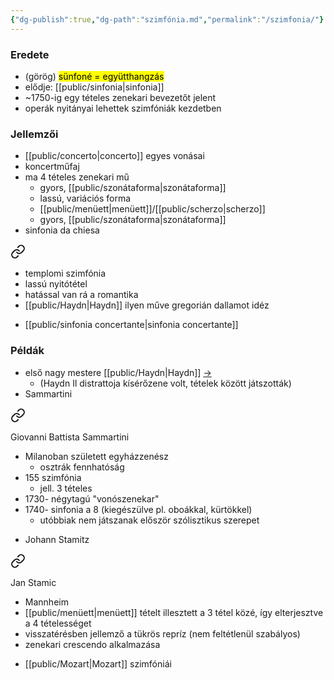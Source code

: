 ```yaml
---
{"dg-publish":true,"dg-path":"szimfónia.md","permalink":"/szimfonia/"}
---
```


### Eredete

- (görög) <mark>sünfoné = együtthangzás</mark>
- elődje: [[public/sinfonia\|sinfonia]]
- ~1750-ig egy tételes zenekari bevezetőt jelent
- operák nyitányai lehettek szimfóniák kezdetben

### Jellemzői

- [[public/concerto\|concerto]] egyes vonásai
- koncertműfaj
- ma 4 tételes zenekari mű
	- gyors, [[public/szonátaforma\|szonátaforma]]
	- lassú, variációs forma
	- [[public/menüett\|menüett]]/[[public/scherzo\|scherzo]]
	- gyors, [[public/szonátaforma\|szonátaforma]]
- sinfonia da chiesa 
<div class="transclusion internal-embed is-loaded"><a class="markdown-embed-link" href="/sinfonia-da-chiesa/" aria-label="Open link"><svg xmlns="http://www.w3.org/2000/svg" width="24" height="24" viewBox="0 0 24 24" fill="none" stroke="currentColor" stroke-width="2" stroke-linecap="round" stroke-linejoin="round" class="svg-icon lucide-link"><path d="M10 13a5 5 0 0 0 7.54.54l3-3a5 5 0 0 0-7.07-7.07l-1.72 1.71"></path><path d="M14 11a5 5 0 0 0-7.54-.54l-3 3a5 5 0 0 0 7.07 7.07l1.71-1.71"></path></svg></a><div class="markdown-embed">




- templomi szimfónia
- lassú nyitótétel
- hatással van rá a romantika
- [[public/Haydn\|Haydn]] ilyen műve gregorián dallamot idéz

</div></div>

- [[public/sinfonia concertante\|sinfonia concertante]]

### Példák

- első nagy mestere [[public/Haydn\|Haydn]] [->](Haydn#^szimfoniai)
	- (Haydn Il distrattoja kísérőzene volt, tételek között játszották)
- Sammartini 
<div class="transclusion internal-embed is-loaded"><a class="markdown-embed-link" href="/sammartini/" aria-label="Open link"><svg xmlns="http://www.w3.org/2000/svg" width="24" height="24" viewBox="0 0 24 24" fill="none" stroke="currentColor" stroke-width="2" stroke-linecap="round" stroke-linejoin="round" class="svg-icon lucide-link"><path d="M10 13a5 5 0 0 0 7.54.54l3-3a5 5 0 0 0-7.07-7.07l-1.72 1.71"></path><path d="M14 11a5 5 0 0 0-7.54-.54l-3 3a5 5 0 0 0 7.07 7.07l1.71-1.71"></path></svg></a><div class="markdown-embed">




Giovanni Battista Sammartini

- Milanoban született egyházzenész
	- osztrák fennhatóság
- 155 szimfónia
	- jell. 3 tételes
- 1730- négytagú "vonószenekar"
- 1740- sinfonia a 8 (kiegészülve pl. oboákkal, kürtökkel)
	- utóbbiak nem játszanak először szólisztikus szerepet

</div></div>

- Johann Stamitz 
<div class="transclusion internal-embed is-loaded"><a class="markdown-embed-link" href="/johann-stamitz/" aria-label="Open link"><svg xmlns="http://www.w3.org/2000/svg" width="24" height="24" viewBox="0 0 24 24" fill="none" stroke="currentColor" stroke-width="2" stroke-linecap="round" stroke-linejoin="round" class="svg-icon lucide-link"><path d="M10 13a5 5 0 0 0 7.54.54l3-3a5 5 0 0 0-7.07-7.07l-1.72 1.71"></path><path d="M14 11a5 5 0 0 0-7.54-.54l-3 3a5 5 0 0 0 7.07 7.07l1.71-1.71"></path></svg></a><div class="markdown-embed">




Jan Stamic

- Mannheim
- [[public/menüett\|menüett]] tételt illesztett a 3 tétel közé, így elterjesztve a 4 tételességet
- visszatérésben jellemző a tükrös repríz (nem feltétlenül szabályos)
- zenekari crescendo alkalmazása

</div></div>

- [[public/Mozart\|Mozart]] szimfóniái